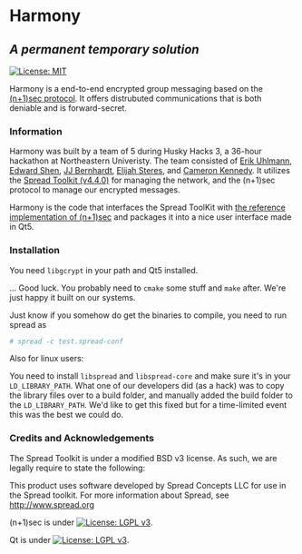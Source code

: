 # Harmony
## *A permanent temporary solution*

[![License: MIT](https://img.shields.io/badge/License-MIT-yellow.svg)](https://opensource.org/licenses/MIT)


Harmony is a end-to-end encrypted group messaging based on the [(n+1)sec protocol][n+1 link]. It offers distrubuted communications that is both deniable and is forward-secret.

### Information
Harmony was built by a team of 5 during Husky Hacks 3, a 36-hour hackathon at Northeastern Univeristy. The team consisted of [Erik Uhlmann](//github.com/erikuhlmann), [Edward Shen](//github.com/edward-shen), [JJ Bernhardt](//github.com/bernhardtj), [Elijah Steres](//github.com/esSteres), and [Cameron Kennedy](//github.com/m3rc1fulcameron). It utilizes the [Spread Toolkit (v4.4.0)][s-tk] for managing the network, and the (n+1)sec protocol to manage our encrypted messages.

Harmony is the code that interfaces the Spread ToolKit with [the reference implementation of (n+1)sec][n+1 implement] and packages it into a nice user interface made in Qt5.

### Installation
You need `libgcrypt` in your path and Qt5 installed.

... Good luck. You probably need to `cmake` some stuff and `make` after. We're just happy it built on our systems.

Just know if you somehow do get the binaries to compile, you need to run spread as
```bash
# spread -c test.spread-conf
```

Also for linux users:

You need to install `libspread` and `libspread-core` and make sure it's in your `LD_LIBRARY_PATH`. What one of our developers did (as a hack) was to copy the library files over to a build folder, and manually added the build folder to the `LD_LIBRARY_PATH`. We'd like to get this fixed but for a time-limited event this was the best we could do.

### Credits and Acknowledgements
The Spread Toolkit is under a modified BSD v3 license. As such, we are legally require to state the following:

This product uses software developed by Spread Concepts LLC for use in the Spread toolkit. For more information about Spread, see http://www.spread.org

(n+1)sec is under [![License: LGPL v3](https://img.shields.io/badge/License-LGPL%20v3-blue.svg)](https://www.gnu.org/licenses/lgpl-3.0).

Qt is under [![License: LGPL v3](https://img.shields.io/badge/License-LGPL%20v3-blue.svg)](https://www.gnu.org/licenses/lgpl-3.0).

[n+1 link]: https://learn.equalit.ie/wiki/Np1sec
[s-tk]: https://spread.org/
[n+1 implement]: https://github.com/equalitie/np1sec
